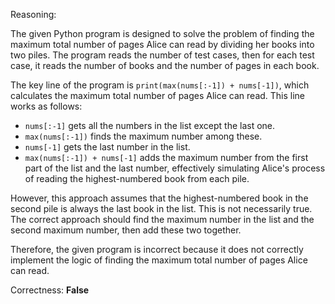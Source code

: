 Reasoning:

The given Python program is designed to solve the problem of finding the maximum total number of pages Alice can read by dividing her books into two piles. The program reads the number of test cases, then for each test case, it reads the number of books and the number of pages in each book.

The key line of the program is `print(max(nums[:-1]) + nums[-1])`, which calculates the maximum total number of pages Alice can read. This line works as follows:

- `nums[:-1]` gets all the numbers in the list except the last one.
- `max(nums[:-1])` finds the maximum number among these.
- `nums[-1]` gets the last number in the list.
- `max(nums[:-1]) + nums[-1]` adds the maximum number from the first part of the list and the last number, effectively simulating Alice's process of reading the highest-numbered book from each pile.

However, this approach assumes that the highest-numbered book in the second pile is always the last book in the list. This is not necessarily true. The correct approach should find the maximum number in the list and the second maximum number, then add these two together.

Therefore, the given program is incorrect because it does not correctly implement the logic of finding the maximum total number of pages Alice can read.

Correctness: **False**